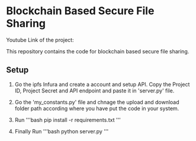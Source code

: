 # Blockchain Based Secure File Sharing

Youtube Link of the project: 

This repository contains the code for blockchain based secure file sharing.
## Setup

1. Go the ipfs Infura and create a account and setup API. Copy the Project ID, Project Secret and API endpoint and paste it in 'server.py' file.

2. Go the 'my_constants.py' file and chnage the upload and download folder path according where you have put the code in your system.

3. Run 
'''bash
pip install -r requirements.txt
'''

4. Finally Run
'''bash
python server.py
'''
